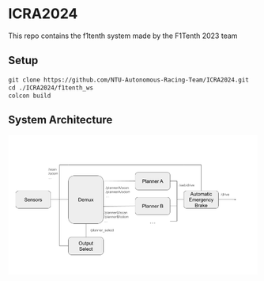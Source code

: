 # ICRA2024

This repo contains the f1tenth system made by the F1Tenth 2023 team

## Setup


```
git clone https://github.com/NTU-Autonomous-Racing-Team/ICRA2024.git
cd ./ICRA2024/f1tenth_ws
colcon build
```

## System Architecture

![docs/images/system_architecture.png](./docs/images/system_architecture.png)

